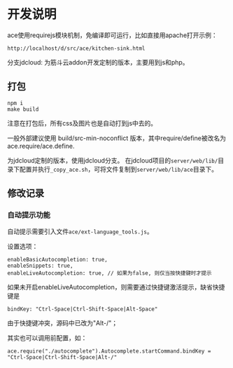 # 开发说明

ace使用requirejs模块机制，免编译即可运行，比如直接用apache打开示例：

	http://localhost/d/src/ace/kitchen-sink.html

分支jdcloud: 为筋斗云addon开发定制的版本，主要用到js和php。

## 打包

	npm i
	make build

注意在打包后，所有css及图片也是自动打到js中去的。

一般外部建议使用 build/src-min-noconflict 版本，其中require/define被改名为ace.require/ace.define.

为jdcloud定制的版本，使用jdcloud分支。
在jdcloud项目的`server/web/lib/`目录下配置并执行`_copy_ace.sh`，可将文件复制到`server/web/lib/ace`目录下。

## 修改记录

### 自动提示功能

自动提示需要引入文件`ace/ext-language_tools.js`。

设置选项：

	enableBasicAutocompletion: true,
	enableSnippets: true,
	enableLiveAutocompletion: true, // 如果为false, 则仅当按快捷键时才提示

如果未开启enableLiveAutocompletion，则需要通过快捷键激活提示，缺省快捷键是

    bindKey: "Ctrl-Space|Ctrl-Shift-Space|Alt-Space"

由于快捷键冲突，源码中已改为"Alt-/"；

其实也可以调用前配置，如：

	ace.require("./autocomplete").Autocomplete.startCommand.bindKey = "Ctrl-Space|Ctrl-Shift-Space|Alt-/"

